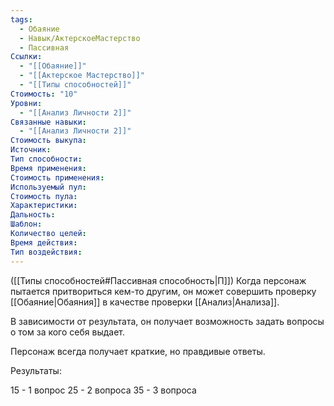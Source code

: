 ```yaml
---
tags:
  - Обаяние
  - Навык/АктерскоеМастерство
  - Пассивная
Ссылки:
  - "[[Обаяние]]"
  - "[[Актерское Мастерство]]"
  - "[[Типы способностей]]"
Стоимость: "10"
Уровни:
  - "[[Анализ Личности 2]]"
Связанные навыки:
  - "[[Анализ Личности 2]]"
Стоимость выкупа:
Источник:
Тип способности:
Время применения:
Стоимость применения:
Используемый пул:
Стоимость пула:
Характеристики:
Дальность:
Шаблон:
Количество целей:
Время действия:
Тип воздействия:
---
```

([[Типы способностей#Пассивная способность|П]]) Когда персонаж пытается притвориться кем-то другим, он может совершить проверку [[Обаяние|Обаяния]] в качестве проверки [[Анализ|Анализа]]. 

В зависимости от результата, он получает возможность задать вопросы о том за кого себя выдает. 

Персонаж всегда получает краткие, но правдивые ответы. 

Результаты:

15 - 1 вопрос
25 - 2 вопроса
35 - 3 вопроса